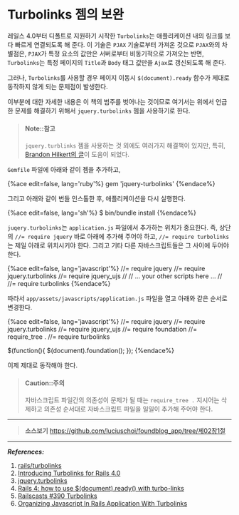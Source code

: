 # Turbolinks 젬의 보완

레일스 4.0부터 디폴트로 지원하기 시작한 `Turbolinks`는 애플리케이션 내의 링크를 보다 빠르게 연결되도록 해 준다. 이 기술은 `PJAX` 기술로부터 가져온 것으로 `PJAX`와의 차별점은, `PJAX`가 특정 요소의 값만은 서버로부터 비동기적으로 가져오는 반면, `Turbolinks`는 특정 페이지의 `Title`과 `Body` 태그 값만을 `Ajax`로 갱신되도록 해 준다.

그러나, `Turbolinks`를 사용할 경우 페이지 이동시 `$(document).ready` 함수가 제대로 동작하지 않게 되는 문제점이 발생한다.

이부분에 대한 자세한 내용은 이 책의 범주를 벗어나는 것이므로 여기서는 위에서 언급한 문제를 해결하기 위해서 `jquery.turbolinks` 젬을 사용하기로 한다.

> #### Note::참고
>
> `jquery.turblinks` 젬을 사용하는 것 외에도 여러가지 해결책이 있지만, 특히, [Brandon Hilkert의 글](http://brandonhilkert.com/blog/organizing-javascript-in-rails-application-with-turbolinks/)이 도움이 되었다.


`Gemfile` 파일에 아래와 같이 젬을 추가하고,

{%ace edit=false, lang='ruby'%}
gem 'jquery-turbolinks'
{%endace%}

그리고 아래와 같이 번들 인스톨한 후, 애플리케이션을 다시 실행한다.

{%ace edit=false, lang='sh'%}
$ bin/bundle install
{%endace%}

`juqery.turbolinks`는 `application.js` 파일에서 추가하는 위치가 중요한다. 즉, 상단의 `//= require jquery` 바로 아래에 추가해 주어야 하고, `//= require turbolinks`는 제일 아래로 위치시키야 한다. 그리고 기타 다른 자바스크립트들은 그 사이에 두어야 한다.

{%ace edit=false, lang='javascript'%}
//= require jquery
//= require jquery.turbolinks
//= require jquery_ujs
//
// ... your other scripts here ...
//
//= require turbolinks
{%endace%}

따라서 `app/assets/javascripts/application.js` 파일을 열고 아래와 같은 순서로 변경한다.

{%ace edit=false, lang='javascript'%}
//= require jquery
//= require jquery.turbolinks
//= require jquery_ujs
//= require foundation
//= require_tree .
//= require turbolinks

$(function(){ $(document).foundation(); });
{%endace%}

이제 제대로 동작해야 한다.

> #### Caution::주의
>
> 자바스크립트 파일간의 의존성이 문제가 될 때는 `require_tree .` 지시어는 삭제하고 의존성 순서대로 자바스크립트 파일을 일일이 추가해 주어야 한다.

---

> **소스보기** https://github.com/luciuschoi/foundblog_app/tree/제02장1절

---

_**References:**_

1. [rails/turbolinks](https://github.com/rails/turbolinks)
2. [Introducing Turbolinks for Rails 4.0](http://geekmonkey.org/articles/28-introducing-turbolinks-for-rails-4-0)
2. [jquery.turbolinks](https://github.com/rails/turbolinks#jqueryturbolinks)
3. [Rails 4: how to use $(document).ready() with turbo-links](http://stackoverflow.com/questions/18770517/rails-4-how-to-use-document-ready-with-turbo-links)
4. [Railscasts #390 Turbolinks](http://railscasts.com/episodes/390-turbolinks)
5. [Organizing Javascript In Rails Application With Turbolinks](http://brandonhilkert.com/blog/organizing-javascript-in-rails-application-with-turbolinks/)

